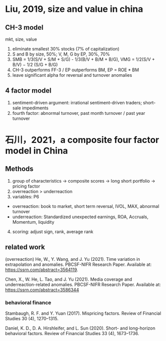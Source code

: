 # Liu, 2019, size and value in china
## CH-3 model
mkt, size, value
1) eliminate smallest 30% stocks (7% of capitalization)
2) S and B by size, 50%; V, M, G by EP, 30%, 70%
3) SMB = 1/3(S/V + S/M + S/G) - 1/3(B/V + B/M + B/G),  VMG = 1/2(S/V + B/V) − 1/2 (S/G + B/G)
4) CH-3 outperforms FF-3 / EP outperforms BM, EP = ROE * BM
5) leave significant alpha for reversal and turnover anomalies
## 4 factor model
1) sentiment-driven argument: irrational sentiment-driven traders; short-sale impediments
2) fourth factor: abnormal turnover, past month turnover / past year turnover

# 石川，2021，a composite four factor model in China
## Methods
1) group of characteristics -> composite scores -> long short portfolio -> pricing factor
2) overreaction > underreaction
3) variables: P6
- overreaction: book to market, short term reversal, IVOL, MAX, abnormal turnover
- underreaction: Standardized unexpected earnings, ROA, Accruals, Momentum, liquidity
4) scoring: adjust sign, rank, average rank

## related work
(overreaction) He, W., Y. Wang, and J. Yu (2021). Time variation in extrapolation and anomalies. PBCSF-NIFR Research Paper. Available at: https://ssrn.com/abstract=3564119.

Chen, X., W. He, L. Tao, and J. Yu (2021). Media coverage and underreaction-related anomalies.
PBCSF-NIFR Research Paper. Available at: https://ssrn.com/abstract=3586344

### behavioral finance
Stambaugh, R. F. and Y. Yuan (2017). Mispricing factors. Review of Financial Studies 30 (4),
1270–1315.

Daniel, K. D., D. A. Hirshleifer, and L. Sun (2020). Short- and long-horizon behavioral factors.
Review of Financial Studies 33 (4), 1673–1736.